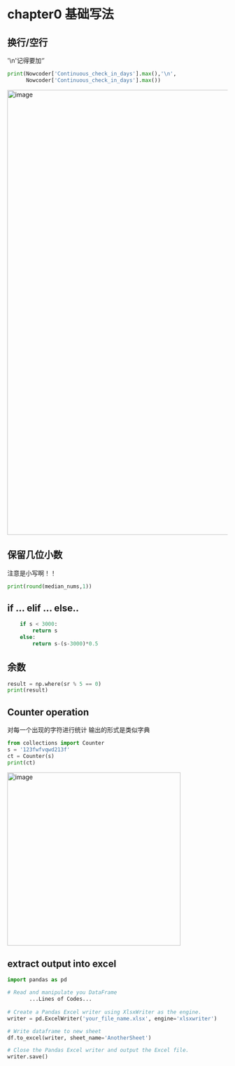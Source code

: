 # chapter0 基础写法
## 换行/空行
'\n'记得要加‘’
``` python
print(Nowcoder['Continuous_check_in_days'].max(),'\n',
      Nowcoder['Continuous_check_in_days'].max())
```
<img width="1017" alt="image" src="https://user-images.githubusercontent.com/105503216/183873390-a209e897-b04e-48a5-af93-5daf0ff5a51b.png">

## 保留几位小数
注意是小写啊！！
``` python
print(round(median_nums,1))
```

## if ... elif ... else..

``` python
    if s < 3000:
        return s
    else:
        return s-(s-3000)*0.5
```

## 余数

``` python
result = np.where(sr % 5 == 0)
print(result)
```

## Counter operation
对每一个出现的字符进行统计 输出的形式是类似字典
``` python
from collections import Counter
s = '123fwfvqwd213f'
ct = Counter(s)
print(ct)
```
<img width="396" alt="image" src="https://user-images.githubusercontent.com/105503216/192135295-f3932190-e771-4bb7-b876-77cfe8bb6131.png">  

## extract output into excel

```python
import pandas as pd

# Read and manipulate you DataFrame
       ...Lines of Codes...
       
# Create a Pandas Excel writer using XlsxWriter as the engine.
writer = pd.ExcelWriter('your_file_name.xlsx', engine='xlsxwriter')

# Write dataframe to new sheet
df.to_excel(writer, sheet_name='AnotherSheet')

# Close the Pandas Excel writer and output the Excel file.
writer.save()
```
